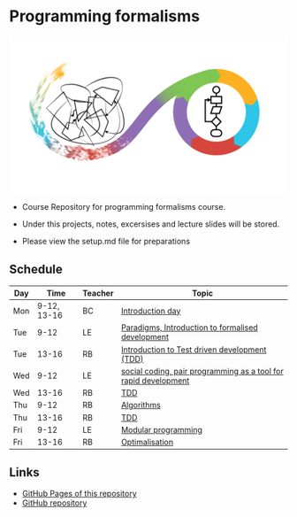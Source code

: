 # Programming formalisms

![](Formalism.png)

- Course Repository for programming formalisms course.
- Under this projects, notes, excersises and lecture slides will be stored.

- Please view the setup.md file for preparations


## Schedule

Day | Time | Teacher | Topic
----|----|-----|-------------------------------------------
Mon |9-12, 13-16 |BC      | [Introduction day](https://uppmax.github.io/programming_formalisms_intro/index.html)
Tue |9-12| LE|[Paradigms, Introduction to formalised development](DevelopmentDesign/README.md) 
Tue  |13-16| RB | [Introduction to Test driven development (TDD)](tdd/README.md) 
Wed  | 9-12| LE|[social coding, pair programming as  a tool for rapid development](https://github.com/UPPMAX/programming_formalisms/tree/main/common-practices)
Wed   | 13-16|RB      | [TDD](tdd/README.md)
Thu | 9-12 |RB      | [Algorithms](https://uppsala.instructure.com/courses/69215/pages/introduction-to-algorithms-and-datastructures?module_item_id=502918)
Thu  |13-16 |RB      | [TDD](tdd/README.md)
Fri | 9-12 |LE| [Modular programming](https://github.com/UPPMAX/programming_formalisms/blob/main/DevelopmentDesign/Modular_Programming.pdf)
Fri |13-16|RB| [Optimalisation](optimalisation/README.md)

## Links

 * [GitHub Pages of this repository](https://uppmax.github.io/programming_formalisms/)
 * [GitHub repository](https://github.com/UPPMAX/programming_formalisms)